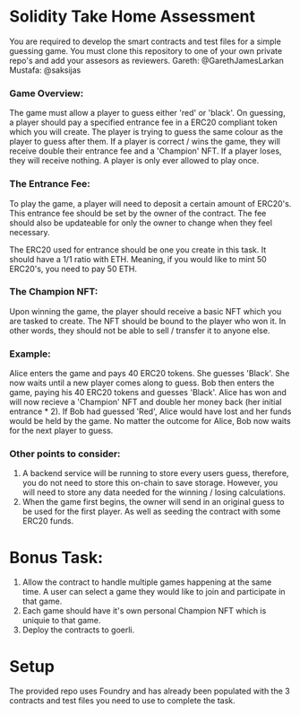 # Solidity Take Home Assessment

You are required to develop the smart contracts and test files for a simple guessing game. You must clone this repository to one of your own private repo's and add your assesors as reviewers.
Gareth: @GarethJamesLarkan
Mustafa: @saksijas

### Game Overview:

The game must allow a player to guess either 'red' or 'black'. On guessing, a player should pay a specified entrance fee in a ERC20 compliant token which you will create. The player is trying to guess the same colour as the player to guess after them. If a player is correct / wins the game, they will receive double their entrance fee and a 'Champion' NFT. If a player loses, they will receive nothing. A player is only ever allowed to play once.

### The Entrance Fee:

To play the game, a player will need to deposit a certain amount of ERC20's. This entrance fee should be set by the owner of the contract. The fee should also be updateable for only the owner to change when they feel necessary. 

The ERC20 used for entrance should be one you create in this task. It should have a 1/1 ratio with ETH. Meaning, if you would like to mint 50 ERC20's, you need to pay 50 ETH.

### The Champion NFT:

Upon winning the game, the player should receive a basic NFT which you are tasked to create. The NFT should be bound to the player who won it. In other words, they should not be able to sell / transfer it to anyone else.

### Example:

Alice enters the game and pays 40 ERC20 tokens. She guesses 'Black'. She now waits until a new player comes along to guess. Bob then enters the game, paying his 40 ERC20 tokens and guesses 'Black'. Alice has won and will now recieve a 'Champion' NFT and double her money back (her initial entrance * 2). If Bob had guessed 'Red', Alice would have lost and her funds would be held by the game. No matter the outcome for Alice, Bob now waits for the next player to guess.

### Other points to consider:

1. A backend service will be running to store every users guess, therefore, you do not need to store this on-chain to save storage. However, you will need to store any data needed for the winning / losing calculations.
2. When the game first begins, the owner will send in an original guess to be used for the first player. As well as seeding the contract with some ERC20 funds.

# Bonus Task:

1. Allow the contract to handle multiple games happening at the same time. A user can select a game they would like to join and participate in that game.
2. Each game should have it's own personal Champion NFT which is uniquie to that game.
3. Deploy the contracts to goerli.

# Setup

The provided repo uses Foundry and has already been populated with the 3 contracts and test files you need to use to complete the task.
